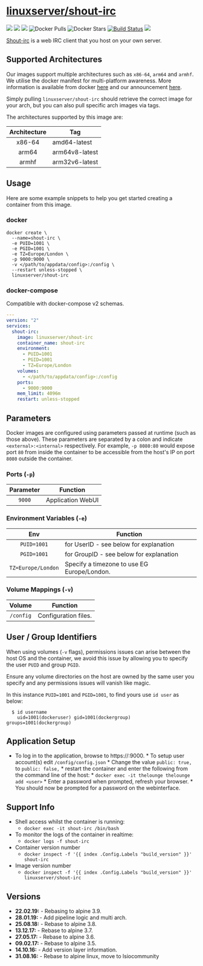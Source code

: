 # [linuxserver/shout-irc](https://github.com/linuxserver/docker-shout-irc)

[![](https://img.shields.io/discord/354974912613449730.svg?logo=discord&label=LSIO%20Discord&style=flat-square)](https://discord.gg/YWrKVTn)
[![](https://images.microbadger.com/badges/version/linuxserver/shout-irc.svg)](https://microbadger.com/images/linuxserver/shout-irc "Get your own version badge on microbadger.com")
[![](https://images.microbadger.com/badges/image/linuxserver/shout-irc.svg)](https://microbadger.com/images/linuxserver/shout-irc "Get your own version badge on microbadger.com")
![Docker Pulls](https://img.shields.io/docker/pulls/linuxserver/shout-irc.svg)
![Docker Stars](https://img.shields.io/docker/stars/linuxserver/shout-irc.svg)
[![Build Status](https://ci.linuxserver.io/buildStatus/icon?job=Docker-Pipeline-Builders/docker-shout-irc/master)](https://ci.linuxserver.io/job/Docker-Pipeline-Builders/job/docker-shout-irc/job/master/)
[![](https://lsio-ci.ams3.digitaloceanspaces.com/linuxserver/shout-irc/latest/badge.svg)](https://lsio-ci.ams3.digitaloceanspaces.com/linuxserver/shout-irc/latest/index.html)

[Shout-irc](http://shout-irc.com/) is a web IRC client that you host on your own server.

## Supported Architectures

Our images support multiple architectures such as `x86-64`, `arm64` and `armhf`. We utilise the docker manifest for multi-platform awareness. More information is available from docker [here](https://github.com/docker/distribution/blob/master/docs/spec/manifest-v2-2.md#manifest-list) and our announcement [here](https://blog.linuxserver.io/2019/02/21/the-lsio-pipeline-project/). 

Simply pulling `linuxserver/shout-irc` should retrieve the correct image for your arch, but you can also pull specific arch images via tags.

The architectures supported by this image are:

| Architecture | Tag |
| :----: | --- |
| x86-64 | amd64-latest |
| arm64 | arm64v8-latest |
| armhf | arm32v6-latest |


## Usage

Here are some example snippets to help you get started creating a container from this image.

### docker

```
docker create \
  --name=shout-irc \
  -e PUID=1001 \
  -e PGID=1001 \
  -e TZ=Europe/London \
  -p 9000:9000 \
  -v </path/to/appdata/config>:/config \
  --restart unless-stopped \
  linuxserver/shout-irc
```


### docker-compose

Compatible with docker-compose v2 schemas.

```yaml
---
version: "2"
services:
  shout-irc:
    image: linuxserver/shout-irc
    container_name: shout-irc
    environment:
      - PUID=1001
      - PGID=1001
      - TZ=Europe/London
    volumes:
      - </path/to/appdata/config>:/config
    ports:
      - 9000:9000
    mem_limit: 4096m
    restart: unless-stopped
```

## Parameters

Docker images are configured using parameters passed at runtime (such as those above). These parameters are separated by a colon and indicate `<external>:<internal>` respectively. For example, `-p 8080:80` would expose port `80` from inside the container to be accessible from the host's IP on port `8080` outside the container.

### Ports (`-p`)

| Parameter | Function |
| :----: | --- |
| `9000` | Application WebUI |


### Environment Variables (`-e`)

| Env | Function |
| :----: | --- |
| `PUID=1001` | for UserID - see below for explanation |
| `PGID=1001` | for GroupID - see below for explanation |
| `TZ=Europe/London` | Specify a timezone to use EG Europe/London. |

### Volume Mappings (`-v`)

| Volume | Function |
| :----: | --- |
| `/config` | Configuration files. |



## User / Group Identifiers

When using volumes (`-v` flags), permissions issues can arise between the host OS and the container, we avoid this issue by allowing you to specify the user `PUID` and group `PGID`.

Ensure any volume directories on the host are owned by the same user you specify and any permissions issues will vanish like magic.

In this instance `PUID=1001` and `PGID=1001`, to find yours use `id user` as below:

```
  $ id username
    uid=1001(dockeruser) gid=1001(dockergroup) groups=1001(dockergroup)
```

## Application Setup

 * To log in to the application, browse to https://<hostip>:9000. * To setup user account(s) edit `/config/config.json` * Change the value `public: true,` to `public: false,` * restart the container and enter the following from the command line of the host: * `docker exec -it thelounge thelounge add <user>` * Enter a password when prompted, refresh your browser. * You should now be prompted for a password on the webinterface. 


## Support Info

* Shell access whilst the container is running: 
  * `docker exec -it shout-irc /bin/bash`
* To monitor the logs of the container in realtime: 
  * `docker logs -f shout-irc`
* Container version number 
  * `docker inspect -f '{{ index .Config.Labels "build_version" }}' shout-irc`
* Image version number
  * `docker inspect -f '{{ index .Config.Labels "build_version" }}' linuxserver/shout-irc`

## Versions

* **22.02.19:** - Rebasing to alpine 3.9.
* **28.01.19:** - Add pipeline logic and multi arch.
* **25.08.18:** - Rebase to alpine 3.8.
* **13.12.17:** - Rebase to alpine 3.7.
* **27.05.17:** - Rebase to alpine 3.6.
* **09.02.17:** - Rebase to alpine 3.5.
* **14.10.16:** - Add version layer information.
* **31.08.16:** - Rebase to alpine linux, move to lsiocommunity

